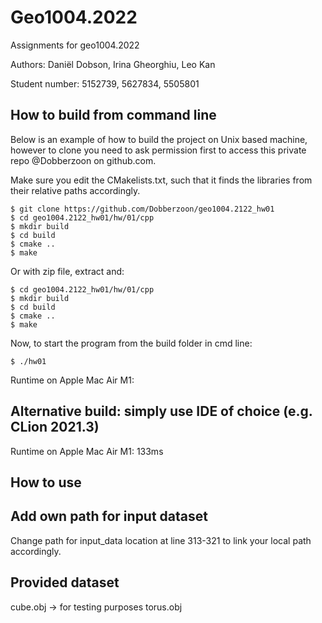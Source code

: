 # Geo1004.2022

Assignments for geo1004.2022

Authors: 		    Daniël Dobson, Irina Gheorghiu, Leo Kan

Student number: 5152739, 5627834, 5505801

## How to build from command line

Below is an example of how to build the project on Unix based machine, however to clone you need to ask permission first to access this private repo @Dobberzoon on github.com.

Make sure you edit the CMakelists.txt, such that it finds the libraries from their relative paths accordingly.

```
$ git clone https://github.com/Dobberzoon/geo1004.2122_hw01
$ cd geo1004.2122_hw01/hw/01/cpp
$ mkdir build
$ cd build
$ cmake ..
$ make
```

Or with zip file, extract and:

```
$ cd geo1004.2122_hw01/hw/01/cpp
$ mkdir build
$ cd build
$ cmake ..
$ make
```

Now, to start the program from the build folder in cmd line:

```
$ ./hw01
```

Runtime on Apple Mac Air M1:  

## Alternative build: simply use IDE of choice (e.g. CLion 2021.3)

Runtime on Apple Mac Air M1: 133ms

## How to use


## Add own path for input dataset
Change path for input_data location at line 313-321 to link your local path accordingly.

## Provided dataset

cube.obj -> for testing purposes
torus.obj 
